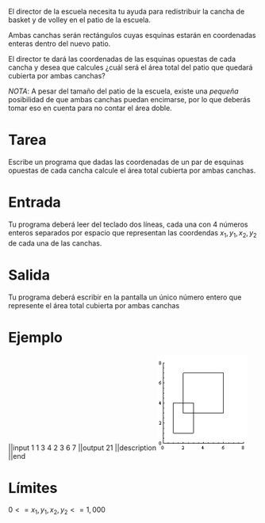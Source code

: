 El director de la escuela necesita tu ayuda para redistribuir la cancha de basket y de volley en el patio de la escuela.

Ambas canchas serán rectángulos cuyas esquinas estarán en coordenadas enteras dentro del nuevo patio.

El director te dará las coordenadas de las esquinas opuestas de cada cancha y desea que calcules ¿cuál será el área total del patio que quedará cubierta por ambas canchas?

$NOTA:$ A pesar del tamaño del patio de la escuela, existe una _pequeña_ posibilidad de que ambas canchas puedan encimarse, por lo que deberás tomar eso en cuenta para no contar el área doble.

# Tarea

Escribe un programa que dadas las coordenadas de un par de esquinas opuestas de cada cancha calcule el área total cubierta por ambas canchas.

# Entrada

Tu programa deberá leer del teclado dos líneas, cada una con 4 números enteros separados por espacio que representan las coordendas $x_1, y_1, x_2, y_2$ de cada una de las canchas.

# Salida

Tu programa deberá escribir en la pantalla un único número entero que represente el área total cubierta por ambas canchas

# Ejemplo

||input
1 1 3 4
2 3 6 7
||output
21
||description
![En la imagen se muestran ambas canchas.  El área total cubierta por ambas es de 21 unidades cuadradadas](img01.png)
||end

# Límites

$0 <= x_1, y_1, x_2, y_2 <= 1,000$

